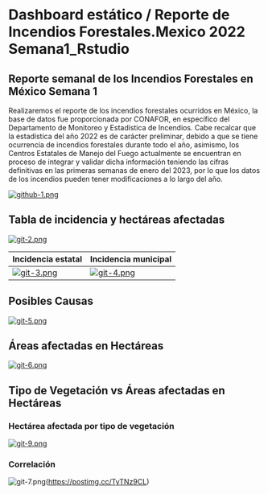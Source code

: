# Dashboard estático / Reporte de Incendios Forestales.Mexico 2022 Semana1_Rstudio

## Reporte semanal de los Incendios Forestales en México Semana 1


Realizaremos el reporte de los incendios forestales ocurridos en México, la base de datos fue proporcionada por CONAFOR, en específico del Departamento de Monitoreo y Estadística de Incendios. 
Cabe recalcar que la estadística del año 2022 es de carácter preliminar, debido a que se tiene ocurrencia de incendios forestales durante todo el año, asimismo, los Centros Estatales de Manejo del Fuego actualmente se encuentran en proceso de integrar y validar dicha información teniendo las cifras definitivas en las primeras semanas de enero del 2023, por lo que los datos de los incendios pueden tener modificaciones a lo largo del año.

[![github-1.png](https://i.postimg.cc/FHz65CsZ/github-1.png)](https://postimg.cc/Mnk51DBM)

## Tabla de incidencia y hectáreas afectadas 

[![git-2.png](https://i.postimg.cc/QCXFHTFX/git-2.png)](https://postimg.cc/0MBk4rG3)


| Incidencia estatal | Incidencia municipal | 
| ------------- | ------------- | 
|[![git-3.png](https://i.postimg.cc/vmckwqXy/git-3.png)](https://postimg.cc/SXbDWGw1)  | [![git-4.png](https://i.postimg.cc/50zr6XZk/git-4.png)](https://postimg.cc/ZBTHQ5Yr)  | 

## Posibles Causas
[![git-5.png](https://i.postimg.cc/597z6sST/git-5.png)](https://postimg.cc/PNDJ7zcQ)

## Áreas afectadas en Hectáreas
[![git-6.png](https://i.postimg.cc/g2ScK7nb/git-6.png)](https://postimg.cc/rD4LVQ1f)

## Tipo de Vegetación vs Áreas afectadas en Hectáreas
### Hectárea afectada por tipo de vegetación  

[![git-9.png](https://i.postimg.cc/xTBtbf3w/git-9.png)](https://postimg.cc/6yLdkNSc)   

### Correlación
![git-7.png](https://i.postimg.cc/25WpB9Ww/git-7.png)(https://postimg.cc/TyTNz9CL) 
